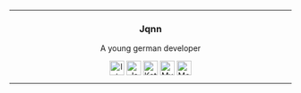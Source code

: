<hr>
<p align="center">
<h3 align="center">Jqnn</h3>

<p align="center">
    A young german developer
    <br/>
<div align="center">
    <img align="center" alt="Intellij" width="26px"
         href="https://www.jetbrains.com/idea/"
         src="https://cdn.iconscout.com/icon/free/png-512/intellij-idea-569199.png"/>
    <img align="center" alt="Java" width="26px"
         href="https://www.java.com/"
         src="https://upload-icon.s3.us-east-2.amazonaws.com/uploads/icons/png/378554371540553613-512.png"/>
    <img align="center" alt="Kotlin" width="26px"
         href="https://kotlinlang.org/"
         src="https://upload-icon.s3.us-east-2.amazonaws.com/uploads/icons/png/18852341021548218200-512.png"/>
    <img align="center" alt="MySQL" width="26px" href="https://www.mysql.com/de/" src="https://cdn-icons-png.flaticon.com/128/3161/3161158.png"/>
    <img align="center" alt="MongoDB" width="26px"
         href="https://www.mongodb.com/"
         src="https://cdn.iconscout.com/icon/free/png-512/mongodb-4-1175139.png"
    <img align="center" alt="GitHub" width="26px"
         href="https://www.github.com/"
         src="https://icon-library.com/images/github_png63.png"
</div>

<br/>
<hr>
